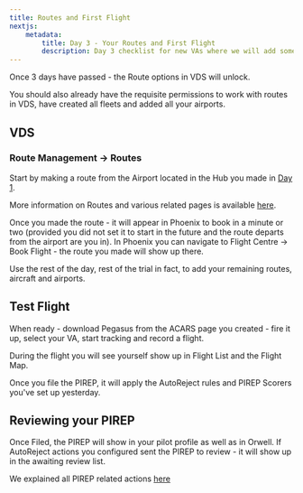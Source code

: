 ```yaml
---
title: Routes and First Flight
nextjs:  
    metadata:  
        title: Day 3 - Your Routes and First Flight
        description: Day 3 checklist for new VAs where we will add some routes and make first flight
---
```


Once 3 days have passed - the Route options in VDS will unlock.

You should also already have the requisite permissions to work with routes in VDS, have created all fleets and added all your airports.

## VDS
### Route Management -> Routes
Start by making a route from the Airport located in the Hub you made in [Day 1](/checklist/day-1#airport-management-hubs).

More information on Routes and various related pages is available [here](/vds/routes).

Once you made the route - it will appear in Phoenix to book in a minute or two (provided you did not set it to start in the future and the route departs from the airport are you in). In Phoenix you can navigate to Flight Centre -> Book Flight - the route you made will show up there.

Use the rest of the day, rest of the trial in fact, to add your remaining routes, aircraft and airports.

## Test Flight
When ready - download Pegasus from the ACARS page you created - fire it up, select your VA, start tracking and record a flight.

During the flight you will see yourself show up in Flight List and the Flight Map.

Once you file the PIREP, it will apply the AutoReject rules and PIREP Scorers you've set up yesterday.

## Reviewing your PIREP
Once Filed, the PIREP will show in your pilot profile as well as in Orwell. If AutoReject actions you configured sent the PIREP to review - it will show up in the awaiting review list.

We explained all PIREP related actions [here](/orwell/liveries-pireps)